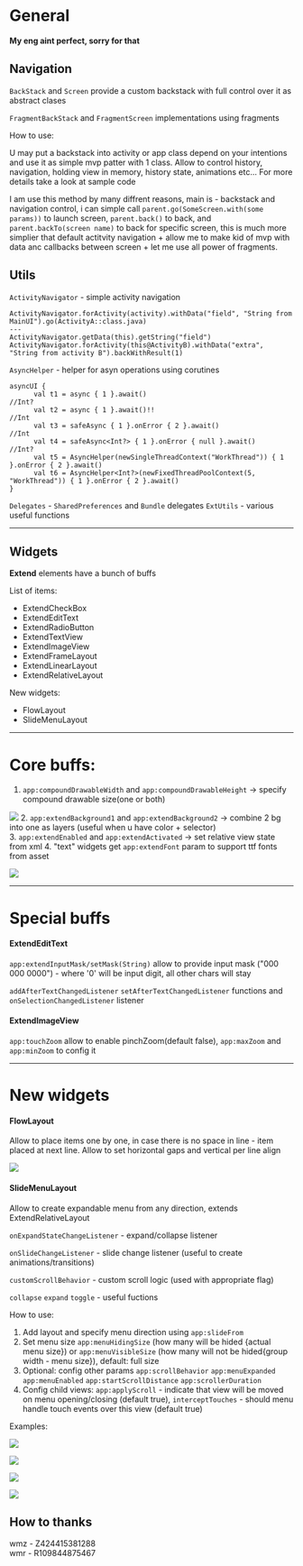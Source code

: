 # General
**My eng aint perfect, sorry for that**

## Navigation

`BackStack` and `Screen` provide a custom backstack with full control over it as abstract clases

`FragmentBackStack` and `FragmentScreen` implementations using fragments

How to use:

U may put a backstack into activity or app class depend on your intentions and use it as simple mvp patter with 1 class. Allow to control history, navigation, holding view in memory, history state, animations etc... For more details take a look at sample code

I am use this method by many diffrent reasons, main is - backstack and navigation control, i can simple call `parent.go(SomeScreen.with(some params))` to launch screen, `parent.back()` to back, and `parent.backTo(screen name)` to back for specific screen, this is much more simplier that default actitvity navigation + allow me to make kid of mvp with data anc callbacks between screen + let me use all power of fragments.

## Utils

`ActivityNavigator` - simple activity navigation

    ActivityNavigator.forActivity(activity).withData("field", "String from MainUI").go(ActivityA::class.java)
    ---
    ActivityNavigator.getData(this).getString("field")
    ActivityNavigator.forActivity(this@ActivityB).withData("extra", "String from activity B").backWithResult(1)

`AsyncHelper` - helper for asyn operations using corutines
    
    asyncUI {
          val t1 = async { 1 }.await()                                //Int?
          val t2 = async { 1 }.await()!!                              //Int
          val t3 = safeAsync { 1 }.onError { 2 }.await()              //Int
          val t4 = safeAsync<Int?> { 1 }.onError { null }.await()     //Int?
          val t5 = AsyncHelper(newSingleThreadContext("WorkThread")) { 1 }.onError { 2 }.await()
          val t6 = AsyncHelper<Int?>(newFixedThreadPoolContext(5, "WorkThread")) { 1 }.onError { 2 }.await()
    }
 
`Delegates` - `SharedPreferences` and `Bundle` delegates
`ExtUtils` - various useful functions

---

## Widgets

**Extend** elements have a bunch of buffs

List of items:
* ExtendCheckBox
* ExtendEditText
* ExtendRadioButton
* ExtendTextView
* ExtendImageView
* ExtendFrameLayout
* ExtendLinearLayout
* ExtendRelativeLayout

New widgets:
* FlowLayout
* SlideMenuLayout

---

# Core buffs:
1. `app:compoundDrawableWidth` and `app:compoundDrawableHeight` -> specify compound drawable size(one or both)

![](https://raw.githubusercontent.com/vkatz/vkatz-lib/master/.doc/compound_drawable.png)
2. `app:extendBackground1` and `app:extendBackground2` -> combine 2 bg into one as layers (useful when u have color + selector)     
3. `app:extendEnabled` and `app:extendActivated` -> set relative view state from xml
4. "text" widgets get `app:extendFont` param to support ttf fonts from asset

![](https://raw.githubusercontent.com/vkatz/vkatz-lib/master/.doc/asset_font.png)

---
# Special buffs
#### ExtendEditText

`app:extendInputMask/setMask(String)` allow to provide input mask ("000 000 0000") - where '0' will be input digit, all other chars will stay

`addAfterTextChangedListener` `setAfterTextChangedListener` functions and `onSelectionChangedListener` listener

#### ExtendImageView

`app:touchZoom` allow to enable pinchZoom(default false), `app:maxZoom` and `app:minZoom` to config it
   
---
   
# New widgets
#### FlowLayout

Allow to place items one by one, in case there is no space in line - item placed at next line. Allow to set horizontal gaps and vertical per line align

![](https://github.com/vkatz/vkatz-lib/blob/master/.doc/flow_layout.png?raw=true)

#### SlideMenuLayout  

Allow to create expandable menu from any direction, extends ExtendRelativeLayout

`onExpandStateChangeListener` - expand/collapse listener

`onSlideChangeListener` -  slide change listener (useful to create animations/transitions)

`customScrollBehavior` - custom scroll logic (used with appropriate flag)

`collapse` `expand` `toggle` - useful fuctions

How to use:

1. Add layout and specify menu direction using `app:slideFrom`
2. Set menu size `app:menuHidingSize` (how many will be hided {actual menu size}) or `app:menuVisibleSize` (how many will not be hided{group width - menu size}), default: full size
3. Optional: config other params `app:scrollBehavior` `app:menuExpanded` `app:menuEnabled` `app:startScrollDistance` `app:scrollerDuration`
4. Config child views: `app:applyScroll` - indicate that view will be moved on menu opening/closing (default true), `interceptTouches` - should menu handle touch events over this view (default true)      
       
Examples:

![](https://raw.githubusercontent.com/vkatz/vkatz-lib/master/.doc/slide_menu_1.gif)

![](https://raw.githubusercontent.com/vkatz/vkatz-lib/master/.doc/slide_menu_2.gif)

![](https://raw.githubusercontent.com/vkatz/vkatz-lib/master/.doc/slide_menu_3.gif)

![](https://raw.githubusercontent.com/vkatz/vkatz-lib/master/.doc/slide_menu_4.gif)

## How to thanks

wmz - Z424415381288 <br/>
wmr - R109844875467